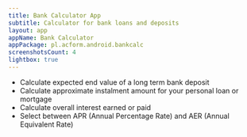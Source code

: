 ```yaml
---
title: Bank Calculator App
subtitle: Calculator for bank loans and deposits
layout: app
appName: Bank Calculator
appPackage: pl.acform.android.bankcalc
screenshotsCount: 4
lightbox: true
---
```


* Calculate expected end value of a long term bank deposit
* Calculate approximate instalment amount for your personal loan or mortgage
* Calculate overall interest earned or paid
* Select between APR (Annual Percentage Rate) and AER (Annual Equivalent Rate)
